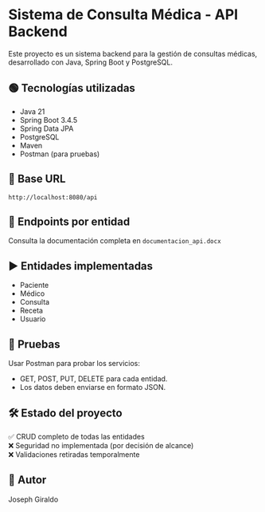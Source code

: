 # Sistema de Consulta Médica - API Backend

Este proyecto es un sistema backend para la gestión de consultas médicas, desarrollado con Java, Spring Boot y PostgreSQL.

## 🟢 Tecnologías utilizadas

- Java 21
- Spring Boot 3.4.5
- Spring Data JPA
- PostgreSQL
- Maven
- Postman (para pruebas)

## 🔌 Base URL

```
http://localhost:8080/api
```

## 📁 Endpoints por entidad

Consulta la documentación completa en `documentacion_api.docx`

## ▶️ Entidades implementadas

- Paciente
- Médico
- Consulta
- Receta
- Usuario

## 🧪 Pruebas

Usar Postman para probar los servicios:
- GET, POST, PUT, DELETE para cada entidad.
- Los datos deben enviarse en formato JSON.

## 🛠️ Estado del proyecto

✅ CRUD completo de todas las entidades  
❌ Seguridad no implementada (por decisión de alcance)  
❌ Validaciones retiradas temporalmente

## 📂 Autor

Joseph Giraldo

